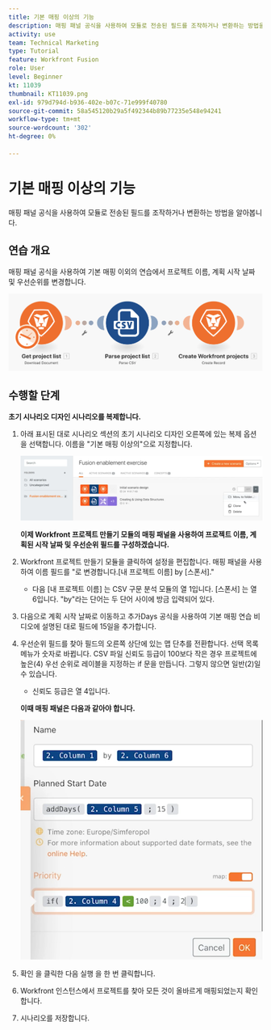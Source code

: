 ```yaml
---
title: 기본 매핑 이상의 기능
description: 매핑 패널 공식을 사용하여 모듈로 전송된 필드를 조작하거나 변환하는 방법을 알아봅니다.
activity: use
team: Technical Marketing
type: Tutorial
feature: Workfront Fusion
role: User
level: Beginner
kt: 11039
thumbnail: KT11039.png
exl-id: 979d794d-b936-402e-b07c-71e999f40780
source-git-commit: 58a545120b29a5f492344b89b77235e548e94241
workflow-type: tm+mt
source-wordcount: '302'
ht-degree: 0%

---
```


# 기본 매핑 이상의 기능

매핑 패널 공식을 사용하여 모듈로 전송된 필드를 조작하거나 변환하는 방법을 알아봅니다.

## 연습 개요

매핑 패널 공식을 사용하여 기본 매핑 이외의 연습에서 프로젝트 이름, 계획 시작 날짜 및 우선순위를 변경합니다.

![기본 매핑 이미지 1 이상의 기능](../12-exercises/assets/beyond-basic-mapping-walkthrough-1.png)

## 수행할 단계

**초기 시나리오 디자인 시나리오를 복제합니다.**

1. 아래 표시된 대로 시나리오 섹션의 초기 시나리오 디자인 오른쪽에 있는 복제 옵션을 선택합니다. 이름을 &quot;기본 매핑 이상의&quot;으로 지정합니다.

   ![기본 매핑 이미지 2의 이점](../12-exercises/assets/beyond-basic-mapping-walkthrough-2.png)

   **이제 Workfront 프로젝트 만들기 모듈의 매핑 패널을 사용하여 프로젝트 이름, 계획된 시작 날짜 및 우선순위 필드를 구성하겠습니다.**

1. Workfront 프로젝트 만들기 모듈을 클릭하여 설정을 편집합니다. 매핑 패널을 사용하여 이름 필드를 &quot;로 변경합니다.[내 프로젝트 이름] by [스폰서].&quot;

   + 다음 [내 프로젝트 이름] 는 CSV 구문 분석 모듈의 열 1입니다. [스폰서] 는 열 6입니다. &quot;by&quot;라는 단어는 두 단어 사이에 방금 입력되어 있다.

1. 다음으로 계획 시작 날짜로 이동하고 추가Days 공식을 사용하여 기본 매핑 연습 비디오에 설명된 대로 필드에 15일을 추가합니다.
1. 우선순위 필드를 찾아 필드의 오른쪽 상단에 있는 맵 단추를 전환합니다. 선택 목록 메뉴가 숫자로 바뀝니다. CSV 파일 신뢰도 등급이 100보다 작은 경우 프로젝트에 높은(4) 우선 순위로 레이블을 지정하는 if 문을 만듭니다. 그렇지 않으면 일반(2)일 수 있습니다.

   + 신뢰도 등급은 열 4입니다.

   **이때 매핑 패널은 다음과 같아야 합니다.**

   ![기본 매핑 이미지 3 이상의 기능](../12-exercises/assets/beyond-basic-mapping-walkthrough-3.png)

1. 확인 을 클릭한 다음 실행 을 한 번 클릭합니다.
1. Workfront 인스턴스에서 프로젝트를 찾아 모든 것이 올바르게 매핑되었는지 확인합니다.
1. 시나리오를 저장합니다.
